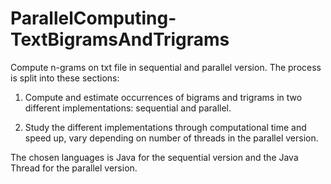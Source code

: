 # ParallelComputing-TextBigramsAndTrigrams
Compute n-grams on txt file in sequential and parallel version. The process is split into these sections:


1. Compute and estimate occurrences of bigrams and trigrams in two different implementations: sequential and parallel. 

2. Study the different implementations through computational time and speed up, vary depending on number of threads in the parallel version. 

The chosen languages is Java for the sequential version and the Java Thread for the parallel version. 
